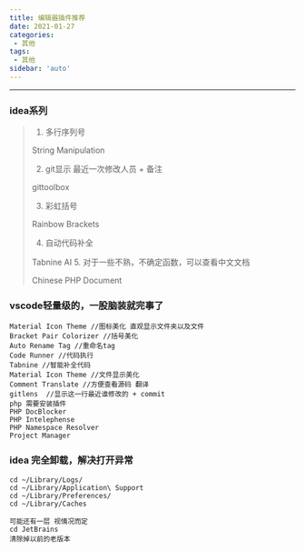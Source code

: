 ```yaml
---
title: 编辑器插件推荐
date: 2021-01-27
categories:
 - 其他
tags:
 - 其他
sidebar: 'auto'
---
```

---
### idea系列
> 1. 多行序列号
> 
> String Manipulation 
> 
> 2. git显示 最近一次修改人员 + 备注
>
> gittoolbox 
> 
> 3. 彩虹括号 
> 
> Rainbow Brackets 
> 
> 4. 自动代码补全
>
> Tabnine AI
> 5. 对于一些不熟，不确定函数，可以查看中文文档
>
> Chinese PHP Document

### vscode轻量级的，一股脑装就完事了
~~~
Material Icon Theme //图标美化 直观显示文件夹以及文件
Bracket Pair Colorizer //括号美化
Auto Rename Tag //重命名tag
Code Runner //代码执行
Tabnine //智能补全代码
Material Icon Theme //文件显示美化
Comment Translate //方便查看源码 翻译
gitlens  //显示这一行最近谁修改的 + commit
php 需要安装插件 
PHP DocBlocker
PHP Intelephense
PHP Namespace Resolver
Project Manager
~~~
### idea 完全卸载，解决打开异常
~~~
cd ~/Library/Logs/
cd ~/Library/Application\ Support
cd ~/Library/Preferences/
cd ~/Library/Caches

可能还有一层 视情况而定 
cd JetBrains
清除掉以前的老版本 
~~~